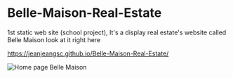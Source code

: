 # Belle-Maison-Real-Estate
1st static web site (school project),  It's a display real estate's website called Belle Maison
look at it right here

https://jeanjeangsc.github.io/Belle-Maison-Real-Estate/

![Home page Belle Maison](https://github.com/user-attachments/assets/3f3e8749-5290-409e-86bf-3c7d67b50fc8)
